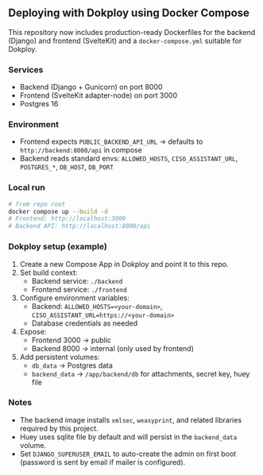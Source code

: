 ## Deploying with Dokploy using Docker Compose

This repository now includes production-ready Dockerfiles for the backend (Django) and frontend (SvelteKit) and a `docker-compose.yml` suitable for Dokploy.

### Services
- Backend (Django + Gunicorn) on port 8000
- Frontend (SvelteKit adapter-node) on port 3000
- Postgres 16

### Environment
- Frontend expects `PUBLIC_BACKEND_API_URL` → defaults to `http://backend:8000/api` in compose
- Backend reads standard envs: `ALLOWED_HOSTS`, `CISO_ASSISTANT_URL`, `POSTGRES_*`, `DB_HOST`, `DB_PORT`

### Local run
```bash
# from repo root
docker compose up --build -d
# Frontend: http://localhost:3000
# Backend API: http://localhost:8000/api
```

### Dokploy setup (example)
1. Create a new Compose App in Dokploy and point it to this repo.
2. Set build context:
   - Backend service: `./backend`
   - Frontend service: `./frontend`
3. Configure environment variables:
   - Backend: `ALLOWED_HOSTS=<your-domain>`, `CISO_ASSISTANT_URL=https://<your-domain>`
   - Database credentials as needed
4. Expose:
   - Frontend 3000 → public
   - Backend 8000 → internal (only used by frontend)
5. Add persistent volumes:
   - `db_data` → Postgres data
   - `backend_data` → `/app/backend/db` for attachments, secret key, huey file

### Notes
- The backend image installs `xmlsec`, `weasyprint`, and related libraries required by this project.
- Huey uses sqlite file by default and will persist in the `backend_data` volume.
- Set `DJANGO_SUPERUSER_EMAIL` to auto-create the admin on first boot (password is sent by email if mailer is configured).
